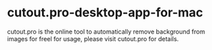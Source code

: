 # cutout.pro-desktop-app-for-mac
cutout.pro is the online tool to automatically remove background from images for freel
for usage, please visit cutout.pro for details.
